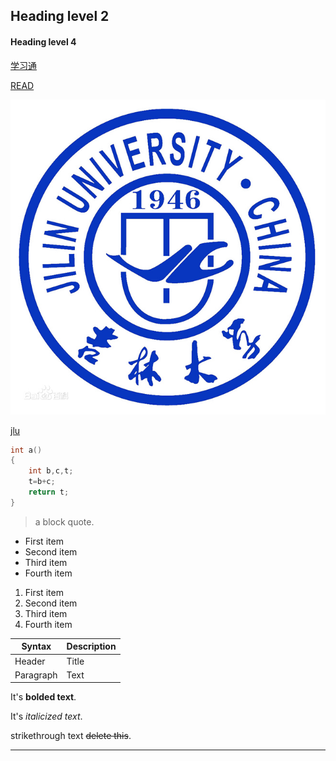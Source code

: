 ## Heading level 2
#### Heading level 4
[学习通](http://mooc.chaoxing.com/ )

[READ](./READ.md)

![图片](./jlu.jpg)

[jlu](https://bkimg.cdn.bcebos.com/pic/6a600c338744ebf8226d5703d4f9d72a6059a7e9?x-bce-process=image/watermark,image_d2F0ZXIvYmFpa2U5Mg==,g_7,xp_5,yp_5/format,f_auto)

```c
int a()
{
    int b,c,t;
    t=b+c;
    return t;
}
```
> a block quote.
- First item
- Second item
- Third item
- Fourth item
1. First item
2. Second item
3. Third item
4. Fourth item

| Syntax      | Description |
| ----------- | ----------- |
| Header      | Title       |
| Paragraph   | Text        |

It's **bolded text**.

It's *italicized text*.

 strikethrough text ~~delete this~~.

 ---